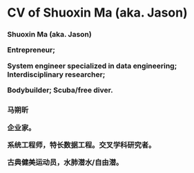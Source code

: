 # CV of Shuoxin Ma (aka. Jason)
<h3>Shuoxin Ma (aka. Jason)
<p>Entrepreneur; 
<p>System engineer specialized in data engineering; Interdisciplinary researcher;
<p>Bodybuilder; Scuba/free diver.

<h3>马朔昕
<p>企业家。
<p>系统工程师，特长数据工程。交叉学科研究者。
<p>古典健美运动员，水肺潜水/自由潜。
